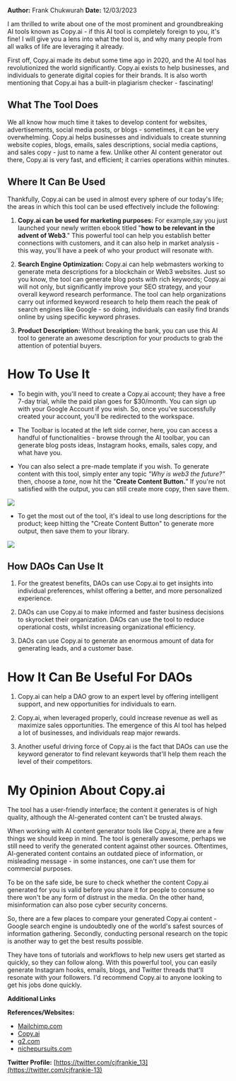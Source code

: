 
**Author:** Frank Chukwurah 
**Date:** 12/03/2023

I am thrilled to write about one of the most prominent and groundbreaking AI tools known as Copy.ai - if this AI tool is completely foreign to you, it's fine! I will give you a lens into what the tool is, and why many people from all walks of life are leveraging it already.

First off, Copy.ai made its debut some time ago in 2020, and the AI tool has revolutionized the world significantly. Copy.ai exists to help businesses, and individuals to generate digital copies for their brands. It is also worth mentioning that Copy.ai has a built-in plagiarism checker - fascinating!

## What The Tool Does

We all know how much time it takes to develop content for websites, advertisements, social media posts, or blogs - sometimes, it can be very overwhelming. Copy.ai helps businesses and individuals to create stunning website copies, blogs, emails, sales descriptions, social media captions, and sales copy - just to name a few. Unlike other AI content generator out there, Copy.ai is very fast, and efficient; it carries operations within minutes.

## Where It Can Be Used

Thankfully, Copy.ai can be used in almost every sphere of our today's life; the areas in which this tool can be used effectively include the following:

1. **Copy.ai can be used for marketing purposes:**
For example,say you just launched your newly written ebook titled "**how to be relevant in the advent of Web3**." This powerful tool can help you establish better connections with customers, and it can also help in market analysis - this way, you'll have a peek of who your product will resonate with. 

2. **Search Engine Optimization:**
Copy.ai can help webmasters working to generate meta descriptions for a blockchain or Web3 websites. Just so you know, the tool can generate blog posts with rich keywords; Copy.ai will not only, but significantly improve your SEO strategy, and your overall keyword research performance. The tool can help organizations carry out informed keyword research to help them reach the peak of search engines like Google - so doing, individuals can easily find brands online by using specific keyword phrases.

3. **Product Description:**
Without breaking the bank, you can use this AI tool to generate an awesome description for your products to grab the attention of potential buyers.

# How To Use It

* To begin with, you'll need to create a Copy.ai account; they have a free 7-day trial, while the paid plan goes for $30/month. You can sign up with your Google Account if you wish. So, once you've successfully created your account, you'll be redirected to the workspace.

* The Toolbar is located at the left side corner, here, you can access a handful of functionalities - browse through the AI toolbar, you can generate blog posts ideas, Instagram hooks, emails, sales copy, and what have you. 

* You can also select a pre-made template if you wish. To generate content with this tool, simply enter any topic *"Why is web3 the future?"* then, choose a *tone*, now hit the "**Create Content Button.**" If you're not satisfied with the output, you can still create more copy, then save them.

 ![](https://i.imgur.com/j2axe3B.jpg)
 
 * To get the most out of the tool, it's ideal to use long descriptions for the product; keep hitting the "Create Content Button" to generate more output, then save them to your library. 

 ![](https://i.imgur.com/sl0Kgcz.jpg)


## How DAOs Can Use It

1. For the greatest benefits, DAOs can use Copy.ai to get insights into individual preferences, whilst offering a better, and more personalized experience. 

2. DAOs can use Copy.ai to make informed and faster business decisions to skyrocket their organization. DAOs can use the tool to reduce operational costs, whilst increasing organizational efficiency. 

3. DAOs can use Copy.ai to generate an enormous amount of data for generating leads, and a customer base.

# How It Can Be Useful For DAOs

1. Copy.ai can help a DAO grow to an expert level by offering intelligent support, and new opportunities for individuals to earn. 

2. Copy.ai, when leveraged properly, could increase revenue as well as maximize sales opportunities. The emergence of this AI tool has helped a lot of businesses, and individuals reap major rewards.

3. Another useful driving force of Copy.ai is the fact that DAOs can use the keyword generator to find relevant keywords that'll help them reach the level of their competitors. 

# My Opinion About Copy.ai

The tool has a user-friendly interface; the content it generates is of high quality, although the AI-generated content can't be trusted always. 

When working with AI content generator tools like Copy.ai, there are a few things we should keep in mind. The tool is generally awesome, perhaps we still need to verify the generated content against other sources. Oftentimes, AI-generated content contains an outdated piece of information, or misleading message - in some instances, one can't use them for commercial purposes.

To be on the safe side, be sure to check whether the content Copy.ai generated for you is valid before you share it for people to consume so there won't be any form of distrust in the media. On the other hand, misinformation can also pose cyber security concerns. 

So, there are a few places to compare your generated Copy.ai content - Google search engine is undoubtedly one of the world's safest sources of information gathering. 
Secondly, conducting personal research on the topic is another way to get the best results possible.

They have tons of tutorials and workflows to help new users get started as quickly, so they can follow along. With this powerful tool, you can easily generate Instagram hooks, emails, blogs, and Twitter threads that'll resonate with your followers. I'd recommend Copy.ai to anyone looking to get his jobs done  quickly.

**Additional Links**

**References/Websites:**
* [Mailchimp.com](https://tinyurl.com/3vuvrdtt)
* [Copy.ai](https://copy.ai)
* [g2.com](https://tinyurl.com/42xx95vw)
* [nichepursuits.com](https://tinyurl.com/4w9482hv)

**Twitter Profile:**
[https://twitter.com/cjfrankie_13](https://twitter.com/cjfrankie-13)